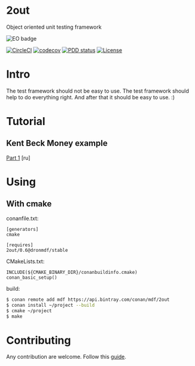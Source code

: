# 2out

Object oriented unit testing framework

![EO badge](https://www.elegantobjects.org/badge.svg)

[![CircleCI](https://circleci.com/gh/DronMDF/2out.svg?style=shield)](https://circleci.com/gh/DronMDF/2out)
[![codecov](https://codecov.io/gh/DronMDF/2out/branch/master/graph/badge.svg)](https://codecov.io/gh/DronMDF/2out)
[![PDD status](http://www.0pdd.com/svg?name=DronMDF/2out)](http://www.0pdd.com/p?name=DronMDF/2out)
[![License](https://img.shields.io/badge/license-MIT-green.svg)](https://github.com/DronMDF/2out/blob/master/LICENSE)

# Intro

The test framework should not be easy to use.
The test framework should help to do everything right.
And after that it should be easy to use. :)

# Tutorial

## Kent Beck Money example
[Part 1](example/TUTORIAL1.ru.md) [ru]

# Using

## With cmake

conanfile.txt:
```
[generators]
cmake

[requires]
2out/0.6@dronmdf/stable
```

CMakeLists.txt:
```
INCLUDE(${CMAKE_BINARY_DIR}/conanbuildinfo.cmake)
conan_basic_setup()
```

build:
```sh
$ conan remote add mdf https://api.bintray.com/conan/mdf/2out
$ conan install ~/project --build
$ cmake ~/project
$ make
```

# Contributing

Any contribution are welcome.
Follow this [guide](CONTRIBUTING.md).
